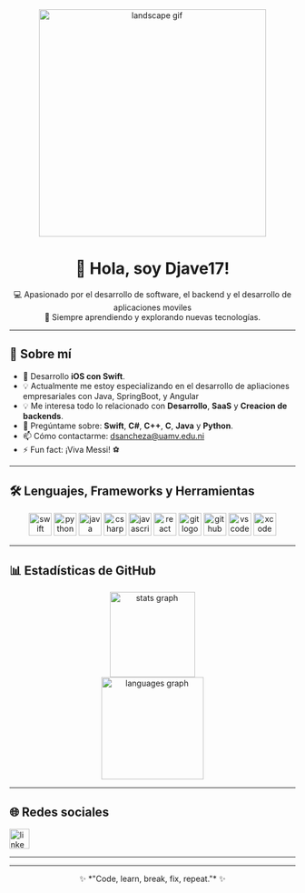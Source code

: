 <div align="center">
  <img src="https://i.pinimg.com/originals/53/4e/f3/534ef3554088173d553f4c5a1535a1f6.gif" height="400" alt="landscape gif" />
</div>

<h1 align="center">👋 Hola, soy Djave17!</h1>

<p align="center">
  💻 Apasionado por el desarrollo de software, el backend y el desarrollo de aplicaciones moviles<br>
  🚀 Siempre aprendiendo y explorando nuevas tecnologías.
</p>

---

## 🧠 Sobre mí

- 🌱 Desarrollo **iOS con Swift**.
- 💡 Actualmente me estoy especializando en el desarrollo de apliaciones empresariales con Java, SpringBoot, y Angular
- 💡 Me interesa todo lo relacionado con **Desarrollo**, **SaaS** y **Creacion de backends**.  
- 🧰 Pregúntame sobre: **Swift**, **C#**, **C++**, **C**, **Java** y **Python**.  
- 📫 Cómo contactarme: [dsancheza@uamv.edu.ni](mailto:dsancheza@uamv.edu.ni)  
- ⚡ Fun fact: ¡Viva Messi! ⚽  

---

## 🛠️ Lenguajes, Frameworks y Herramientas

<div align="center">
  <img src="https://cdn.jsdelivr.net/gh/devicons/devicon/icons/swift/swift-original.svg" height="40" alt="swift logo"/>
  <img src="https://cdn.jsdelivr.net/gh/devicons/devicon/icons/python/python-original.svg" height="40" alt="python logo"/>
   <img src="https://cdn.jsdelivr.net/gh/devicons/devicon/icons/java/java-original.svg" height="40" alt="java logo"/>
  <img src="https://cdn.jsdelivr.net/gh/devicons/devicon/icons/csharp/csharp-original.svg" height="40" alt="csharp logo"/>
  <img src="https://cdn.jsdelivr.net/gh/devicons/devicon/icons/javascript/javascript-original.svg" height="40" alt="javascript logo"/>
  <img src="https://cdn.jsdelivr.net/gh/devicons/devicon/icons/react/react-original.svg" height="40" alt="react logo"/>
  <img src="https://cdn.jsdelivr.net/gh/devicons/devicon/icons/git/git-original.svg" height="40" alt="git logo"/>
  <img src="https://cdn.jsdelivr.net/gh/devicons/devicon/icons/github/github-original.svg" height="40" alt="github logo"/>
  <img src="https://cdn.jsdelivr.net/gh/devicons/devicon/icons/vscode/vscode-original.svg" height="40" alt="vscode logo"/>
  <img src="https://cdn.jsdelivr.net/gh/devicons/devicon/icons/xcode/xcode-original.svg" height="40" alt="xcode logo"/>
</div>

---

## 📊 Estadísticas de GitHub

<div align="center">
  <img src="https://github-readme-stats.vercel.app/api?username=Djave17&show_icons=true&theme=dracula&hide_border=false" height="150" alt="stats graph"/>
</div>

<div align="center">
  <img src="https://github-readme-stats.vercel.app/api/top-langs?username=Djave17&layout=compact&theme=dracula&hide_border=false" height="180" alt="languages graph"/>
</div>

---

## 🌐 Redes sociales

<div align="left">
  <a href="www.linkedin.com/in/david-sanchez-10a59b376" target="_blank">
    <img src="https://img.shields.io/static/v1?message=LinkedIn&logo=linkedin&label=&color=0A66C2&logoColor=white&labelColor=&style=for-the-badge" height="35" alt="linkedin logo" />
  </a>
  <!--<a href="https://www.instagram.com/tuusuario" target="_blank">
    <img src="https://img.shields.io/static/v1?message=Instagram&logo=instagram&label=&color=E4405F&logoColor=white&labelColor=&style=for-the-badge" height="35" alt="instagram logo" />
  </a>
</div> -->

---
<!--
<picture>
  <source media="(prefers-color-scheme: dark)" srcset="https://raw.githubusercontent.com/Djave17/Djave17/output/pacman-contribution-graph-dark.svg">
  <source media="(prefers-color-scheme: light)" srcset="https://raw.githubusercontent.com/Djave17/Djave17/output/pacman-contribution-graph.svg">
  <img alt="pacman contribution graph" src="https://raw.githubusercontent.com/Djave17/output/pacman-contribution-graph.svg">
</picture> --> 

---

<div align="center">
  ✨ *"Code, learn, break, fix, repeat."* ✨
</div>

